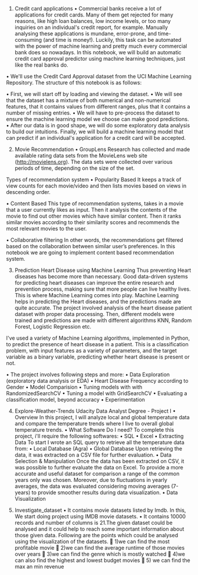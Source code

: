 1. Credit card applications
•	Commercial banks receive a lot of applications for credit cards. Many of them get rejected for many reasons, like high loan balances, low income levels, or too many inquiries on an individual's credit report, for example. Manually analysing these applications is mundane, error-prone, and time-consuming (and time is money!). Luckily, this task can be automated with the power of machine learning and pretty much every commercial bank does so nowadays. In this notebook, we will build an automatic credit card approval predictor using machine learning techniques, just like the real banks do.

•	We'll use the Credit Card Approval dataset from the UCI Machine Learning Repository. The structure of this notebook is as follows:


•	First, we will start off by loading and viewing the dataset.
•	We will see that the dataset has a mixture of both numerical and non-numerical features, that it contains values from different ranges, plus that it contains a number of missing entries.
•	We will have to pre-process the dataset to ensure the machine learning model we choose can make good predictions.
•	After our data is in good shape, we will do some exploratory data analysis to build our intuitions.
Finally, we will build a machine learning model that can predict if an individual's application for a credit card will be accepted.




2. Movie Recommendation
•	GroupLens Research has collected and made available rating data sets from the MovieLens web site (http://movielens.org). The data sets were collected over various periods of time, depending on the size of the set.

Types of recommendation system
•	Popularity Based
It keeps a track of view counts for each movie/video and then lists movies based on views in descending order.

•	Content Based
This type of recommendation systems, takes in a movie that a user currently likes as input. Then it analysis the contents of the movie to find out other movies which have similar content. Then it ranks similar movies according to their similarity scores and recommends the most relevant movies to the user.

•	Collaborative filtering
In other words, the recommendations get filtered based on the collaboration between similar user’s preferences.
In this notebook we are going to implement content based recommendation system.




3. Prediction Heart Disease using Machine Learning
Thus preventing Heart diseases has become more than necessary. Good data-driven systems for predicting heart diseases can improve the entire research and prevention process, making sure that more people can live healthy lives. This is where Machine Learning comes into play. Machine Learning helps in predicting the Heart diseases, and the predictions made are quite accurate.
The project involved analysis of the heart disease patient dataset with proper data processing. Then, different models were trained and predictions are made with different algorithms KNN, Random Forest, Logistic Regression etc. 

I've used a variety of Machine Learning algorithms, implemented in Python, to predict the presence of heart disease in a patient. This is a classification problem, with input features as a variety of parameters, and the target variable as a binary variable, predicting whether heart disease is present or not.

•	The project involves following steps and more:
•	Data Exploration (exploratory data analysis or EDA)
•	Heart Disease Frequency according to Gender
•	Model Comparision
•	Tuning models with with RandomizedSearchCV
•	Tuning a model with GridSearchCV
•	Evaluating a classification model, beyond accuracy
•	Experimentation




4. Explore-Weather-Trends
Udacity Data Analyst Degree - Project I
•	Overview
In this project, I will analyze local and global temperature data and compare the temperature trends where I live to overall global temperature trends.
•	What Software Do I need?
To complete this project, i'll require the following softwares:
•	SQL
•	Excel
•	Extracting Data
To start I wrote an SQL query to retrieve all the temperature data from:
•	Local Database (Agra)
•	Global Database
Upon retrieving the data, it was extracted on a CSV file for further evaluation.
•	Data Selection & Manipulation
Once the data has been extracted on CSV, it was possible to further evaluate the data on Excel. To provide a more accurate and useful dataset for comparison a range of the common years only was chosen.
Moreover, due to fluctuations in yearly averages, the data was evaluated considering moving averages (7-years) to provide smoother results during data visualization.
•	Data Visualization




5. Investigate_dataset
•	It contains movie datasets listed by Imdb. In this, We start doing project using IMDB movie datasets.
•	It contains 10000 records and number of columns is 21.The given dataset could be analysed and it could help to reach some important information about those given data. Following are the points which could be analysed using the visualization of the datasets.
	1)we can find the most profitable movie
	2)we can find the average runtime of those movies over years
	3)we can find the genre which is mostly watched
	4)we can also find the highest and lowest budget movies
	5) we can find the max an min revenue

